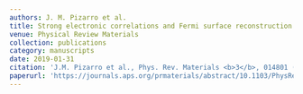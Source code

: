 ```yaml
---
authors: J. M. Pizarro et al.
title: Strong electronic correlations and Fermi surface reconstruction in the quasi-one-dimensional iron superconductor BaFe2S3
venue: Physical Review Materials
collection: publications
category: manuscripts
date: 2019-01-31
citation: 'J.M. Pizarro et al., Phys. Rev. Materials <b>3</b>, 014801 (2019)'
paperurl: 'https://journals.aps.org/prmaterials/abstract/10.1103/PhysRevMaterials.3.014801'
---
```

